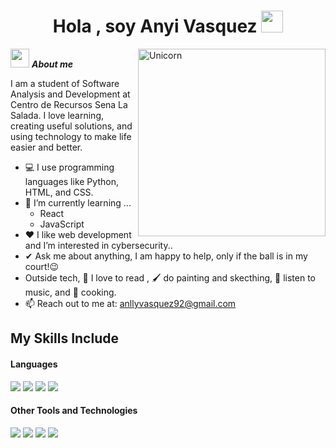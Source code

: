 <h1 align="center">Hola , soy Anyi Vasquez <img src="https://media.giphy.com/media/hvRJCLFzcasrR4ia7z/giphy.gif" width="35"></h1>

<img align="right" width=300px alt="Unicorn" src="https://c.tenor.com/GN73MKBawZYAAAAi/busy-cute.gif" />

<img src="https://media.giphy.com/media/ObNTw8Uzwy6KQ/giphy.gif" width="30px">&nbsp;***About me***

 I am a student of Software Analysis and Development at Centro de Recursos Sena La Salada. I love learning, creating useful solutions, and using technology to make life easier and better.
- 💻 I use programming languages like Python, HTML, and CSS.
- 🌱 I’m currently learning ...
  - React
  - JavaScript
- ❤️ I like web development and I’m interested in cybersecurity..
- ✔ Ask me about anything, I am happy to help, only if the ball is in my court!😉<br>
- Outside tech, 📖 I love to read , 🖌️ do painting and skecthing, 🎵 listen to music, and 🍳 cooking.
- 📫 Reach out to me at: <a href="anllyvasquez92@gmail.com">anllyvasquez92@gmail.com</a>
## My Skills Include
<h4> Languages </h4>
<span> 
  <img src="https://img.shields.io/badge/python-3670A0?style=for-the-badge&logo=python&logoColor=ffdd54">
  <img src="https://img.shields.io/badge/HTML5-E34F26?style=for-the-badge&logo=html5&logoColor=white">
  <img src="https://img.shields.io/badge/CSS3-1572B6?style=for-the-badge&logo=css3&logoColor=white">
  <img src="https://img.shields.io/badge/JavaScript-F7DF1E?style=for-the-badge&logo=javascript&logoColor=black">
</span>

<h4> Other Tools and Technologies </h4>
<span>
  <img src="https://img.shields.io/badge/Git-F05032?style=for-the-badge&logo=git&logoColor=white">
  <img src="https://img.shields.io/badge/Notion-%23000000.svg?style=for-the-badge&logo=notion&logoColor=white">
  <img src="https://img.shields.io/badge/jira-%230A0FFF.svg?style=for-the-badge&logo=jira&logoColor=white">
  <img src="https://img.shields.io/badge/mysql-4479A1.svg?style=for-the-badge&logo=mysql&logoColor=white">
</span>

